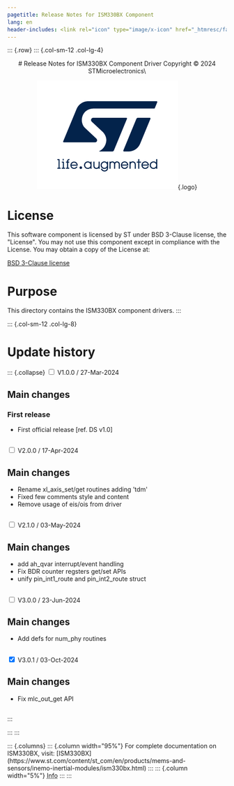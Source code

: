 ```yaml
---
pagetitle: Release Notes for ISM330BX Component
lang: en
header-includes: <link rel="icon" type="image/x-icon" href="_htmresc/favicon.png" />
---
```


::: {.row}
::: {.col-sm-12 .col-lg-4}

<center>
# Release Notes for ISM330BX Component Driver
Copyright &copy; 2024 STMicroelectronics\

[![ST logo](_htmresc/st_logo_2020.png)](https://www.st.com){.logo}
</center>

# License

This software component is licensed by ST under BSD 3-Clause license, the "License".
You may not use this component except in compliance with the License. You may obtain a copy of the License at:

[BSD 3-Clause license](https://opensource.org/licenses/BSD-3-Clause)

# Purpose

This directory contains the ISM330BX component drivers.
:::

::: {.col-sm-12 .col-lg-8}
# Update history

::: {.collapse}
<input type="checkbox" id="collapse-section1" aria-hidden="true">
<label for="collapse-section1" aria-hidden="true">V1.0.0 / 27-Mar-2024</label>
<div>

## Main changes

### First release

- First official release [ref. DS v1.0]

##

</div>

<input type="checkbox" id="collapse-section2" aria-hidden="true">
<label for="collapse-section2" aria-hidden="true">V2.0.0 / 17-Apr-2024</label>
<div>

## Main changes

- Rename xl_axis_set/get routines adding 'tdm'
- Fixed few comments style and content
- Remove usage of eis/ois from driver

##

</div>

<input type="checkbox" id="collapse-section3" aria-hidden="true">
<label for="collapse-section3" aria-hidden="true">V2.1.0 / 03-May-2024</label>
<div>

## Main changes

- add ah_qvar interrupt/event handling
- Fix BDR counter regsters get/set APIs
- unify pin_int1_route and pin_int2_route struct

##

</div>

<input type="checkbox" id="collapse-section4" aria-hidden="true">
<label for="collapse-section4" aria-hidden="true">V3.0.0 / 23-Jun-2024</label>
<div>

## Main changes

- Add defs for num_phy routines

##

</div>

<input type="checkbox" id="collapse-section5" checked aria-hidden="true">
<label for="collapse-section5" aria-hidden="true">V3.0.1 / 03-Oct-2024</label>
<div>

## Main changes

- Fix mlc_out_get API

##

</div>
:::


:::
:::

<footer class="sticky">
::: {.columns}
::: {.column width="95%"}
For complete documentation on ISM330BX,
visit:
[ISM330BX](https://www.st.com/content/st_com/en/products/mems-and-sensors/inemo-inertial-modules/ism330bx.html)
:::
::: {.column width="5%"}
<abbr title="Based on template cx566953 version 2.0">Info</abbr>
:::
:::
</footer>
